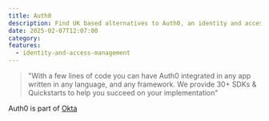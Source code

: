 ```yaml
---
title: Auth0
description: Find UK based alternatives to Auth0, an identity and access management company owned by Okta.
date: 2025-02-07T12:07:00
category: 
features:
  - identity-and-access-management
---
```

> "With a few lines of code you can have Auth0 integrated in any app written in any language, and any framework. We provide 30+ SDKs & Quickstarts to help you succeed on your implementation"

Auth0 is part of [Okta](../okta/)